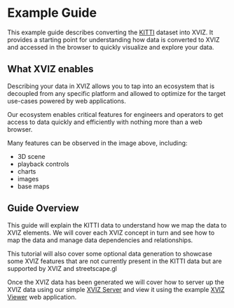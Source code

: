 # Example Guide

This example guide describes converting the [KITTI](http://www.cvlibs.net/datasets/kitti) dataset
into XVIZ. It provides a starting point for understanding how data is converted to XVIZ and accessed
in the browser to quickly visualize and explore your data.

## What XVIZ enables

Describing your data in XVIZ allows you to tap into an ecosystem that is decoupled from any specific
platform and allowed to optimize for the target use-cases powered by web applications.

Our ecosystem enables critical features for engineers and operators to get access to data quickly
and efficiently with nothing more than a web browser.

Many features can be observed in the image above, including:

- 3D scene
- playback controls
- charts
- images
- base maps

## Guide Overview

This guide will explain the KITTI data to understand how we map the data to XVIZ elements. We will
cover each XVIZ concept in turn and see how to map the data and manage data dependencies and
relationships.

This tutorial will also cover some optional data generation to showcase some XVIZ features that are
not currently present in the KITTI data but are supported by XVIZ and streetscape.gl

Once the XVIZ data has been generated we will cover how to server up the XVIZ data using our simple
[XVIZ Server](/docs/getting-started/xviz-server.md) and view it using the example
[XVIZ Viewer](/docs/example-guide/xviz-viewer.md) web application.
